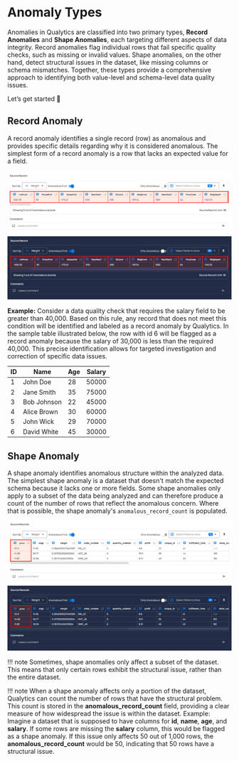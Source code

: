 # Anomaly Types

Anomalies in Qualytics are classified into two primary types, **Record Anomalies** and **Shape Anomalies**, each targeting different aspects of data integrity. Record anomalies flag individual rows that fail specific quality checks, such as missing or invalid values. Shape anomalies, on the other hand, detect structural issues in the dataset, like missing columns or schema mismatches. Together, these types provide a comprehensive approach to identifying both value-level and schema-level data quality issues.

Let’s get started 🚀

## Record Anomaly

A record anomaly identifies a single record (row) as anomalous and provides specific details regarding why it is considered anomalous. The simplest form of a record anomaly is a row that lacks an expected value for a field.

![record-anomaly](../assets/datastores/anomalies-datastore/record-anomaly-light.png#only-light)
![record-anomaly](../assets/datastores/anomalies-datastore/record-anomaly-dark.png#only-dark)

**Example:** Consider a data quality check that requires the salary field to be greater than 40,000. Based on this rule, any record that does not meet this condition will be identified and labeled as a record anomaly by Qualytics. In the sample table illustrated below, the row with id 6 will be flagged as a record anomaly because the salary of 30,000 is less than the required 40,000. This precise identification allows for targeted investigation and correction of specific data issues.

| ID | Name        | Age | Salary |
| -- | ----------- | --- | ------ |
| 1  | John Doe    | 28  | 50000  |
| 2  | Jane Smith  | 35  | 75000  |
| 3  | Bob Johnson | 22  | 45000  |
| 4  | Alice Brown | 30  | 60000  |
| 5  | John Wick   | 29  | 70000  |
| 6  | David White | 45  | 30000  |

## Shape Anomaly

A shape anomaly identifies anomalous structure within the analyzed data. The simplest shape anomaly is a dataset that doesn't match the expected schema because it lacks one or more fields. Some shape anomalies only apply to a subset of the data being analyzed and can therefore produce a count of the number of rows that reflect the anomalous concern. Where that is possible, the shape anomaly's ```anomalous_record_count``` is populated.

![shape-anomaly](../assets/datastores/anomalies-datastore/shape-anomaly-light.png#only-light)
![shape-anomaly](../assets/datastores/anomalies-datastore/shape-anomaly-dark.png#only-dark)

!!! note
    Sometimes, shape anomalies only affect a subset of the dataset. This means that only certain rows exhibit the structural issue, rather than the entire dataset.

!!! note
    When a shape anomaly affects only a portion of the dataset, Qualytics can count the number of rows that have the structural problem. This count is stored in the **anomalous_record_count** field, providing a clear measure of how widespread the issue is within the dataset. Example: Imagine a dataset that is supposed to have columns for **id**, **name**, **age**, and **salary**. If some rows are missing the **salary** column, this would be flagged as a shape anomaly. If this issue only affects 50 out of 1,000 rows, the **anomalous_record_count** would be 50, indicating that 50 rows have a structural issue.
